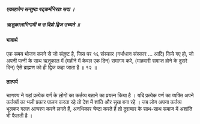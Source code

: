 ##### एकाहारेण सन्तुष्टः षट्कर्मनिरतः सदा ।
##### ऋतुकालाभिगामी च स विप्रो द्विज उच्यते ॥

#### भावार्थ

एक समय भोजन करने से जो संतुष्ट है, जिस पर १६ संस्कार (गर्भाधान संस्कार ... आदि) किये गए हो, जो अपनी पत्नी के साथ ऋतुकाल में (महीने में केवल एक दिन) समागम करे, (माहवारी समाप्त होने के दुसरे दिन) ऐसे ब्राह्मण को ही द्विज कहा जाता है ॥ १२ ॥

#### तात्पर्य

चाणक्य ने यहां प्रत्येक वर्ण के लोगों का कर्तव्य बताने का प्रयत्न किया है । यदि प्रत्येक वर्ण का व्यक्ति अपने कर्तव्यों का भली प्रकार पालन करता रहे तो देश में शांति और सुख बना रहे । जब लोग अपना कर्तव्य भूलकर गलत आचरण करने लगते हैं, अनधिकार चेष्टा करते हैं तो दुराचार के साथ-साथ समाज में अशांति भी फैलती है ।